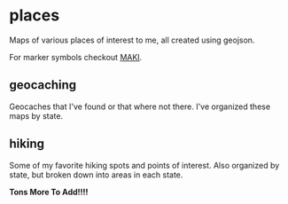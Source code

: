 places
======

Maps of various places of interest to me, all created using geojson.

For marker symbols checkout [MAKI](https://www.mapbox.com/maki/).


geocaching
----------

Geocaches that I've found or that where not there.  I've organized these maps by state.


hiking
------

Some of my favorite hiking spots and points of interest.  Also organized by state, but broken down into areas in each state.

**Tons More To Add!!!!**  